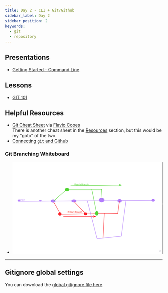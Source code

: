 ```yaml
---
title: Day 2 - CLI + Git/Github
sidebar_label: Day 2
sidebar_position: 2
keywords:
  - git
  - repository
---
```


<!-- markdownlint-disable no-inline-html -->

## Presentations

- [Getting Started - Command Line](https://docs.google.com/presentation/d/1aHnRox94IKTcYWrPo7SK6fk3bvf2UhFkTCl1ipCs4-c/edit?usp=sharing)

## Lessons

- [GIT 101](/docs/lessons/dev-fundamentals/git-101/)

## Helpful Resources

- [Git Cheat Sheet](./assets/git-cheat-sheet.pdf) via [Flavio Copes](https://flaviocopes.com/books/)
  <br/>There is another cheat sheet in the [Resources](./resources/) section, but this would be my "goto" of the two.
- [Connecting `git` and Github](/docs/resources/connecting_git_github.md)

### Git Branching Whiteboard

- ![Git Branching Whiteboard](./assets/Git_Branch_Whiteboard.png)

---

## Gitignore global settings

You can download the [global gitignore file here](https://github.com/seanrreid/global_gitignore/blob/main/gitignore_global).
